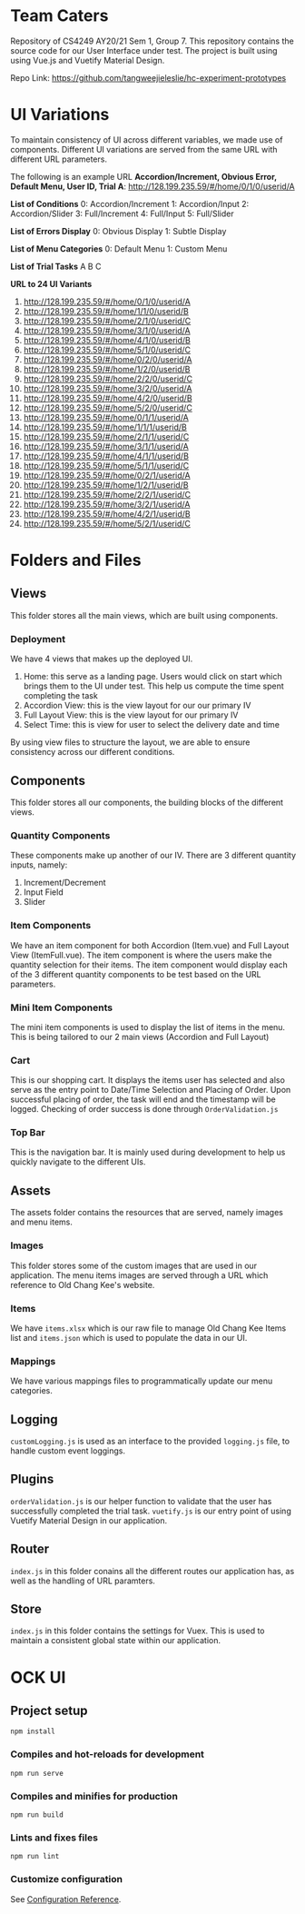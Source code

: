 # Team Caters

Repository of CS4249 AY20/21 Sem 1, Group 7.
This repository contains the source code for our User Interface under test.
The project is built using using Vue.js and Vuetify Material Design.

Repo Link: https://github.com/tangweejieleslie/hc-experiment-prototypes

# UI Variations
To maintain consistency of UI across different variables, we made use of components. 
Different UI variations are served from the same URL with different URL parameters. 

The following is an example URL
**Accordion/Increment, Obvious Error, Default Menu, User ID, Trial A**: http://128.199.235.59/#/home/0/1/0/userid/A

**List of Conditions**
0: Accordion/Increment
1: Accordion/Input
2: Accordion/Slider
3: Full/Increment
4: Full/Input
5: Full/Slider

**List of Errors Display**
0: Obvious Display
1: Subtle Display

**List of Menu Categories**
0: Default Menu
1: Custom Menu

**List of Trial Tasks**
A
B
C

**URL to 24 UI Variants**

 1. http://128.199.235.59/#/home/0/1/0/userid/A
 2. http://128.199.235.59/#/home/1/1/0/userid/B
 3. http://128.199.235.59/#/home/2/1/0/userid/C
 4. http://128.199.235.59/#/home/3/1/0/userid/A
 5. http://128.199.235.59/#/home/4/1/0/userid/B
 6. http://128.199.235.59/#/home/5/1/0/userid/C
 7. http://128.199.235.59/#/home/0/2/0/userid/A
 8. http://128.199.235.59/#/home/1/2/0/userid/B
 9. http://128.199.235.59/#/home/2/2/0/userid/C
 10. http://128.199.235.59/#/home/3/2/0/userid/A
 11. http://128.199.235.59/#/home/4/2/0/userid/B
 12. http://128.199.235.59/#/home/5/2/0/userid/C
 13. http://128.199.235.59/#/home/0/1/1/userid/A
 14. http://128.199.235.59/#/home/1/1/1/userid/B
 15. http://128.199.235.59/#/home/2/1/1/userid/C
 16. http://128.199.235.59/#/home/3/1/1/userid/A
 17. http://128.199.235.59/#/home/4/1/1/userid/B
 18. http://128.199.235.59/#/home/5/1/1/userid/C
 19. http://128.199.235.59/#/home/0/2/1/userid/A
 20. http://128.199.235.59/#/home/1/2/1/userid/B
 21. http://128.199.235.59/#/home/2/2/1/userid/C
 22. http://128.199.235.59/#/home/3/2/1/userid/A
 23. http://128.199.235.59/#/home/4/2/1/userid/B
 24. http://128.199.235.59/#/home/5/2/1/userid/C

# Folders and Files

## Views

This folder stores all the main views, which are built using components. 
### Deployment
We have 4 views that makes up the deployed UI. 

 1. Home: this serve as a landing page. Users would click on start which brings them to the UI under test. This help us compute the time spent completing the task
 2. Accordion View: this is the view layout for our our primary IV
 3. Full Layout View: this is the view layout for our primary IV
 4. Select Time: this is view for user to select the delivery date and time

By using view files to structure the layout, we are able to ensure consistency across our different conditions.

## Components
This folder stores all our components, the building blocks of the different views. 

### Quantity Components
These components make up another of our IV. There are 3 different quantity inputs, namely:

 1. Increment/Decrement
 2. Input Field
 3. Slider

### Item Components
We have an item component for both Accordion (Item.vue) and Full Layout View (ItemFull.vue). The item component is where the users make the quantity selection for their items. The item component would display each of the 3 different quantity components to be test based on the URL parameters. 

### Mini Item Components
The mini item components is used to display the list of items in the menu. This is being tailored to our 2 main views (Accordion and Full Layout)

### Cart
This is our shopping cart. It displays the items user has selected and also serve as the entry point to Date/Time Selection and Placing of Order. Upon successful placing of order, the task will end and the timestamp will be logged. Checking of order success is done through `OrderValidation.js`

### Top Bar
This is the navigation bar. It is mainly used during development to help us quickly navigate to the different UIs.


## Assets
The assets folder contains the resources that are served, namely images and menu items. 

### Images
This folder stores some of the custom images that are used in our application. The menu items images are served through a URL which reference to Old Chang Kee's website. 

### Items
We have `items.xlsx` which is our raw file to manage Old Chang Kee Items list and `items.json` which is used to populate the data in our UI. 

### Mappings
We have various mappings files to programmatically update our menu categories.   

## Logging

`customLogging.js` is used as an interface to the provided `logging.js` file, to handle custom event loggings. 


## Plugins
`orderValidation.js` is our helper function to validate that the user has successfully completed the trial task.
`vuetify.js` is our entry point of using Vuetify Material Design in our application.

## Router
`index.js` in this folder conains all the different routes our application has, as well as the handling of URL paramters. 

## Store
`index.js` in this folder contains the settings for Vuex. This is used to maintain a consistent global state within our application.


# OCK UI

## Project setup
```
npm install
```

### Compiles and hot-reloads for development
```
npm run serve
```

### Compiles and minifies for production
```
npm run build
```

### Lints and fixes files
```
npm run lint
```

### Customize configuration
See [Configuration Reference](https://cli.vuejs.org/config/).

